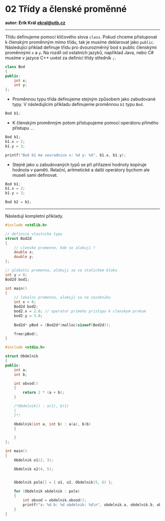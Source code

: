 # 02 Třídy a členské proměnné

**autor: Erik Král ekral@utb.cz**

---

Třídu definujeme pomocí klíčového slova `class`. Pokud chceme přistupovat k členským proměnným mimo třídu, tak je musíme deklarovat jako `public`. Následující příklad definuje třídu pro dvourozměrný bod s public členskými proměnnými `x` a `y`. Na rozdíl od ostatních jazyků, například Java, nebo C# musíme v jazyce C++ uvést za definicí třídy středník `;`.

```c++
class Bod
{
public:
	int x;
	int y;
};
```

* Proměnnou typu třída definujeme stejným způsobem jako zabudované typy. V následujícím příkladu definujeme proměnnou `b1` typu `Bod`.
```c++
Bod b1;
```
* K členským proměnným potom přistupujeme pomocí operátoru přímého přístupu `.`. 
```c++
Bod b1;
b1.x = 2;
b1.y = 3;

printf("Bod b1 ma souradnice x: %d y: %d", b1.x, b1.y);
```
* Stejně jako u zabudovaných typů se při přiřazení hodnoty kopíruje hodnota v paměti. Relační, aritmetické a další operátory bychom ale museli sami definovat.

```c++
Bod b1;
b1.x = 2;
b1.y = 3;

Bod b2 = b1;
```

---
Následují kompletní příklady.

```c++
#include <stdlib.h>

// definice vlastniho typu
struct Bod2d
{
    // clenske promenne, kde se alokuji ?
    double x;
    double y;
};

// globalni promenna, alokuji se ve statickem bloku
int y = 0;
Bod2d bod1; 

int main()
{
    // lokalni promenna, alokuji se na zasobniku
    int x = 0;
    Bod2d bod2;
    bod2.x = 2.0; // operator primeho pristupu k clenskym prvkum
    bod2.y = 3.0;
  
    Bod2d* pBod = (Bod2d*)malloc(sizeof(Bod2d));

    free(pBod);
}
```

```c++
#include <stdio.h>

struct Obdelnik
{
public:
	int a;
	int b;

	int obvod()
	{
		return 2 * (a + b);
	}

	/*Obdelnik() : a(1), b(1)
	{
	}*/

	Obdelnik(int a, int b) : a(a), b(b)
	{

	}
};

int main()
{
	Obdelnik o1(2, 3);

	Obdelnik o2(4, 5);


	Obdelnik pole[] = { o1, o2, Obdelnik(5, 6) };

	for (Obdelnik obdelnik : pole)
	{
		int obvod = obdelnik.obvod();
		printf("a: %d b: %d obdelnik: %d\n", obdelnik.a, obdelnik.b, obvod);
	}
}
```